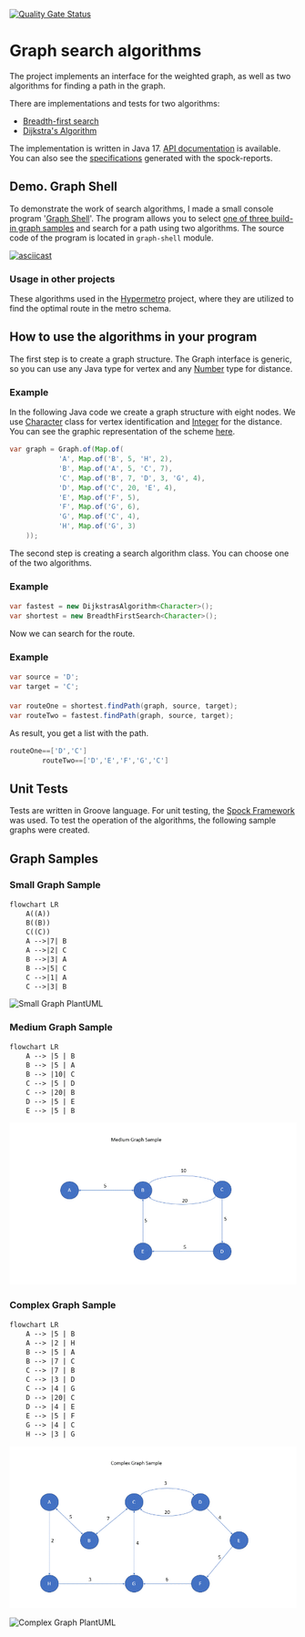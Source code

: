 [![Quality Gate Status](https://sonarcloud.io/api/project_badges/measure?project=rabestro_algorithms&metric=alert_status)](https://sonarcloud.io/summary/new_code?id=rabestro_algorithms)

# Graph search algorithms

The project implements an interface for the weighted graph, as well as two algorithms for finding a path in the graph.

There are implementations and tests for two algorithms:

- [Breadth-first search](https://en.wikipedia.org/wiki/Breadth-first_search)
- [Dijkstra's Algorithm](https://en.wikipedia.org/wiki/Dijkstra%27s_algorithm)

The implementation is written in Java 17. [API documentation](https://algorithms.jc.id.lv/docs/api/) is available. You
can also see the [specifications](https://algorithms.jc.id.lv/docs/spock-reports/) generated with the spock-reports.

## Demo. Graph Shell

To demonstrate the work of search algorithms, I made a small console program '[Graph Shell](graph-shell/README.md)'. The program
allows you to select [one of three build-in graph samples](#Graph-Samples) and search for a path using two algorithms. The source
code of the program is located in `graph-shell` module.

[![asciicast](https://asciinema.org/a/468058.svg)](https://asciinema.org/a/468058)

### Usage in other projects

These algorithms used in the [Hypermetro](https://rabestro.github.io/hypermetro/) project, where they are
utilized to find the optimal route in the metro schema.


## How to use the algorithms in your program

The first step is to create a graph structure. The Graph interface is generic, so you can use any Java type for vertex
and any [Number](https://docs.oracle.com/en/java/javase/17/docs/api/java.base/java/lang/Number.html) type for distance.

### Example

In the following Java code we create a graph structure with eight nodes. We
use [Character](https://docs.oracle.com/en/java/javase/17/docs/api/java.base/java/lang/Character.html) class for vertex
identification and [Integer](https://docs.oracle.com/en/java/javase/17/docs/api/java.base/java/lang/Integer.html) for the
distance. You can see the graphic representation of the scheme [here](docs/assets/complex.gif).

```java
var graph = Graph.of(Map.of(
            'A', Map.of('B', 5, 'H', 2),
            'B', Map.of('A', 5, 'C', 7),
            'C', Map.of('B', 7, 'D', 3, 'G', 4),
            'D', Map.of('C', 20, 'E', 4),
            'E', Map.of('F', 5),
            'F', Map.of('G', 6),
            'G', Map.of('C', 4),
            'H', Map.of('G', 3)
    ));
```

The second step is creating a search algorithm class. You can choose one of the two algorithms.

### Example

```java
var fastest = new DijkstrasAlgorithm<Character>();
var shortest = new BreadthFirstSearch<Character>();
```

Now we can search for the route.

### Example

```java
var source = 'D';
var target = 'C';

var routeOne = shortest.findPath(graph, source, target);
var routeTwo = fastest.findPath(graph, source, target);
```

As result, you get a list with the path.

```java
routeOne==['D','C']
        routeTwo==['D','E','F','G','C']
```

## Unit Tests

Tests are written in Groove language. For unit testing, the [Spock Framework](https://spockframework.org/) was used. To test the operation of the algorithms, the following sample graphs were created.

## Graph Samples

### Small Graph Sample

```mermaid
flowchart LR
    A((A))
    B((B))
    C((C))
    A -->|7| B
    A -->|2| C
    B -->|3| A
    B -->|5| C
    C -->|1| A
    C -->|3| B
```
![Small Graph PlantUML](http://www.plantuml.com/plantuml/svg/bT2n3e8m483XcJv5mmo36EDWQWGMTqV2SD03cXmjQQk9CRwx4CN0fhVTbpyttCbvi5uQpwHgBGmTl_H0n1yiQ8ps6deKuHdfXbxL4ALM0KKEj8iTMjM4BD168Yz-YaiMe6p_gD-tQqF62b9jvokwOX9nv--4eb54ACUjWm55hMnDM1vOaFBuo3DU45H8Ol-bVAPaecoYTARjI7oSR1NkFfglsirIi-M59pkXbkCtNm00)


### Medium Graph Sample

```mermaid
flowchart LR
    A --> |5 | B
    B --> |5 | A
    B --> |10| C
    C --> |5 | D
    C --> |20| B
    D --> |5 | E
    E --> |5 | B
```

![Medium Graph](docs/assets/medium.gif)

### Complex Graph Sample

```mermaid
flowchart LR
    A --> |5 | B
    A --> |2 | H
    B --> |5 | A
    B --> |7 | C
    C --> |7 | B
    C --> |3 | D
    C --> |4 | G
    D --> |20| C
    D --> |4 | E
    E --> |5 | F
    G --> |4 | C
    H --> |3 | G
```

![Complex Graph](docs/assets/complex.gif)

![Complex Graph PlantUML](http://www.plantuml.com/plantuml/proxy?cache=no&src=https://raw.githubusercontent.com/rabestro/graph-pathfinding-algorithms/master/graph-shell/docs/complex.puml)

